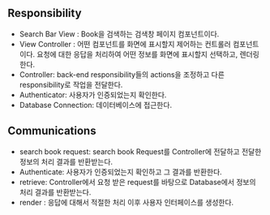 ## Responsibility

- Search Bar View : Book을 검색하는 검색창 페이지 컴포넌트이다.
- View Controller : 어떤 컴포넌트를 화면에 표시할지 제어하는 컨트롤러 컴포넌트이다. 요청에 대한 응답을 처리하여 어떤 정보를 화면에 표시할지 선택하고, 렌더링한다.
- Controller: back-end responsibility들의 actions을 조정하고 다른 responsibility로 작업을 전달한다.
- Authenticator: 사용자가 인증되었는지 확인한다.
- Database Connection: 데이터베이스에 접근한다.

## Communications

- search book request: search book Request를 Controller에 전달하고 전달한 정보의 처리 결과를 반환받는다.
- Authenticate: 사용자가 인증되었는지 확인하고 그 결과를 반환한다.
- retrieve: Controller에서 요청 받은 request를 바탕으로 Database에서 정보의 처리 결과를 반환받는다.
- render : 응답에 대해서 적절한 처리 이후 사용자 인터페이스를 생성한다.
